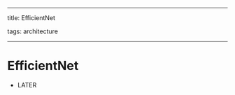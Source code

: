 
---

title: EfficientNet

tags: architecture 

---

# EfficientNet
- LATER


























